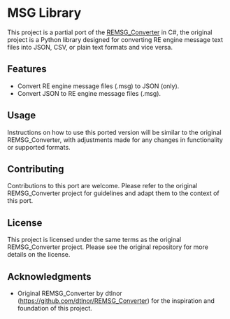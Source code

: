 # MSG Library

This project is a partial port of the [REMSG_Converter](https://github.com/dtlnor/REMSG_Converter) in C#, the original project is a Python library designed for converting RE engine message text files into JSON, CSV, or plain text formats and vice versa.

## Features

- Convert RE engine message files (.msg) to JSON (only).
- Convert JSON to RE engine message files (.msg).

## Usage

Instructions on how to use this ported version will be similar to the original REMSG_Converter, with adjustments made for any changes in functionality or supported formats.

## Contributing

Contributions to this port are welcome. Please refer to the original REMSG_Converter project for guidelines and adapt them to the context of this port.

## License

This project is licensed under the same terms as the original REMSG_Converter project. Please see the original repository for more details on the license.

## Acknowledgments

- Original REMSG_Converter by dtlnor (https://github.com/dtlnor/REMSG_Converter) for the inspiration and foundation of this project.
